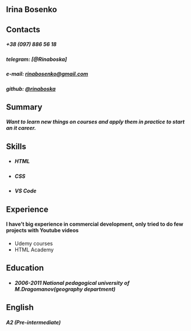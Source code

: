 ## Irina Bosenko


## Contacts

##### +38 (097) 886 56 18
##### telegram: [@Rinaboska]
##### e-mail: rinabosenko@gmail.com
##### github: [@rinaboska](https://github.com/rinaboska)

## Summary 
 ##### Want to learn new things on courses and apply them in practice to start an it career.
 
## Skills
 * ##### HTML
 * ##### CSS
 * ##### VS Code

## Experience
#### I have’t big experience in commercial development, only tried to do few projects with Youtube videos
* Udemy courses
* HTML Academy
 
## Education 
* ##### 2006-2011 National pedagogical university of M.Dragomanov(geography department)

## English 
##### A2 (Pre-intermediate)

